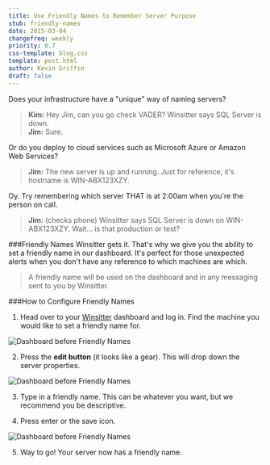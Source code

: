 ```yaml
---
title: Use Friendly Names to Remember Server Purpose
stub: friendly-names
date: 2015-03-04
changefreq: weekly
priority: 0.7
css-template: blog.css
template: post.html
author: Kevin Griffin
draft: false
---
```


Does your infrastructure have a "unique" way of naming servers?

>**Kim:** Hey Jim, can you go check VADER?  Winsitter says SQL Server is down.  
>**Jim:** Sure.

Or do you deploy to cloud services such as Microsoft Azure or Amazon Web Services?

>**Jim:** The new server is up and running.  Just for reference, it's hostname is WIN-ABX123XZY.

Oy.  Try remembering which server THAT is at 2:00am when you're the person on call.

>**Jim:** (checks phone) Winsitter says SQL Server is down on WIN-ABX123XZY.  Wait... is that production or test?  

###Friendly Names
Winsitter gets it.  That's why we give you the ability to set a friendly name in our dashboard.  It's perfect for those unexpected alerts when you don't have any reference to which machines are which.

>A friendly name will be used on the dashboard and in any messaging sent to you by Winsitter.

###How to Configure Friendly Names

1) Head over to your [Winsitter](https://dashboard.winsitter.com) dashboard and log in.  Find the machine you would like to set a friendly name for.

![Dashboard before Friendly Names](http://winsitter.com/images/friendly-names-01.png)

2) Press the **edit button** (it looks like a gear).  This will drop down the server properties.

![Dashboard before Friendly Names](http://winsitter.com/images/friendly-names-02.png)

3) Type in a friendly name.  This can be whatever you want, but we recommend you be descriptive.

4) Press enter or the save icon.

![Dashboard before Friendly Names](http://winsitter.com/images/friendly-names-03.png)

5) Way to go!  Your server now has a friendly name.
